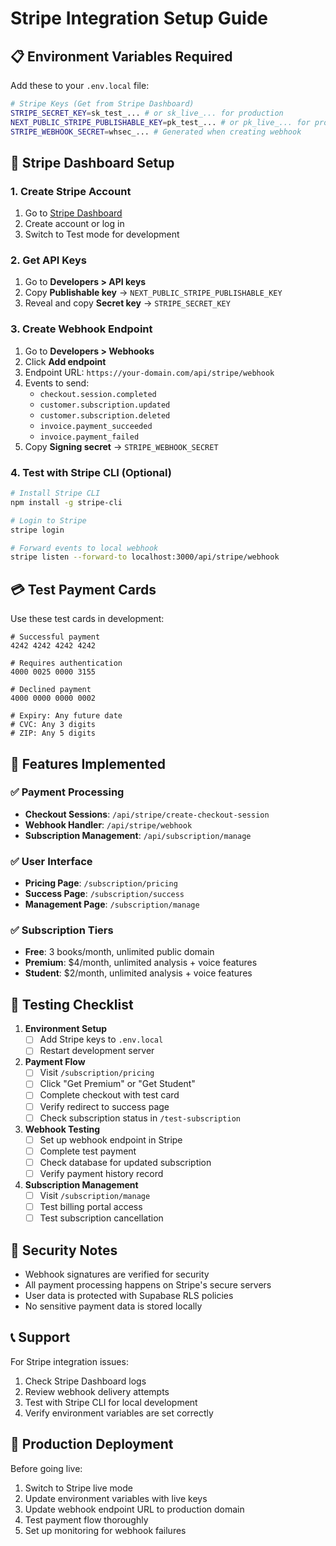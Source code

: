 # Stripe Integration Setup Guide

## 📋 Environment Variables Required

Add these to your `.env.local` file:

```bash
# Stripe Keys (Get from Stripe Dashboard)
STRIPE_SECRET_KEY=sk_test_... # or sk_live_... for production
NEXT_PUBLIC_STRIPE_PUBLISHABLE_KEY=pk_test_... # or pk_live_... for production
STRIPE_WEBHOOK_SECRET=whsec_... # Generated when creating webhook
```

## 🔧 Stripe Dashboard Setup

### 1. Create Stripe Account
1. Go to [Stripe Dashboard](https://dashboard.stripe.com)
2. Create account or log in
3. Switch to Test mode for development

### 2. Get API Keys
1. Go to **Developers > API keys**
2. Copy **Publishable key** → `NEXT_PUBLIC_STRIPE_PUBLISHABLE_KEY`
3. Reveal and copy **Secret key** → `STRIPE_SECRET_KEY`

### 3. Create Webhook Endpoint
1. Go to **Developers > Webhooks**
2. Click **Add endpoint**
3. Endpoint URL: `https://your-domain.com/api/stripe/webhook`
4. Events to send:
   - `checkout.session.completed`
   - `customer.subscription.updated`
   - `customer.subscription.deleted`
   - `invoice.payment_succeeded`
   - `invoice.payment_failed`
5. Copy **Signing secret** → `STRIPE_WEBHOOK_SECRET`

### 4. Test with Stripe CLI (Optional)
```bash
# Install Stripe CLI
npm install -g stripe-cli

# Login to Stripe
stripe login

# Forward events to local webhook
stripe listen --forward-to localhost:3000/api/stripe/webhook
```

## 💳 Test Payment Cards

Use these test cards in development:

```
# Successful payment
4242 4242 4242 4242

# Requires authentication
4000 0025 0000 3155

# Declined payment
4000 0000 0000 0002

# Expiry: Any future date
# CVC: Any 3 digits
# ZIP: Any 5 digits
```

## 🎯 Features Implemented

### ✅ Payment Processing
- **Checkout Sessions**: `/api/stripe/create-checkout-session`
- **Webhook Handler**: `/api/stripe/webhook`
- **Subscription Management**: `/api/subscription/manage`

### ✅ User Interface
- **Pricing Page**: `/subscription/pricing`
- **Success Page**: `/subscription/success`
- **Management Page**: `/subscription/manage`

### ✅ Subscription Tiers
- **Free**: 3 books/month, unlimited public domain
- **Premium**: $4/month, unlimited analysis + voice features
- **Student**: $2/month, unlimited analysis + voice features

## 🚀 Testing Checklist

1. **Environment Setup**
   - [ ] Add Stripe keys to `.env.local`
   - [ ] Restart development server

2. **Payment Flow**
   - [ ] Visit `/subscription/pricing`
   - [ ] Click "Get Premium" or "Get Student"
   - [ ] Complete checkout with test card
   - [ ] Verify redirect to success page
   - [ ] Check subscription status in `/test-subscription`

3. **Webhook Testing**
   - [ ] Set up webhook endpoint in Stripe
   - [ ] Complete test payment
   - [ ] Check database for updated subscription
   - [ ] Verify payment history record

4. **Subscription Management**
   - [ ] Visit `/subscription/manage`
   - [ ] Test billing portal access
   - [ ] Test subscription cancellation

## 🔐 Security Notes

- Webhook signatures are verified for security
- All payment processing happens on Stripe's secure servers
- User data is protected with Supabase RLS policies
- No sensitive payment data is stored locally

## 📞 Support

For Stripe integration issues:
1. Check Stripe Dashboard logs
2. Review webhook delivery attempts
3. Test with Stripe CLI for local development
4. Verify environment variables are set correctly

## 🎉 Production Deployment

Before going live:
1. Switch to Stripe live mode
2. Update environment variables with live keys
3. Update webhook endpoint URL to production domain
4. Test payment flow thoroughly
5. Set up monitoring for webhook failures